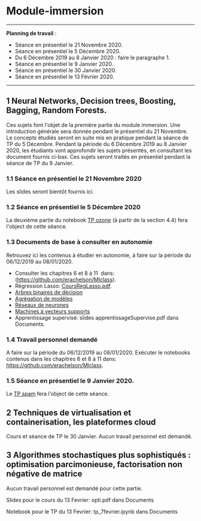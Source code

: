 # Module-immersion

_____
**Planning de travail** :

- Séance en présentiel le 21 Novembre 2020.
- Séance en présentiel le 5 Décembre 2020.
- Du 6 Décembre 2019 au 8 Janvier 2020 : faire le paragraphe 1.
- Séance en présentiel le 9 Janvier 2020.
- Séance en présentiel le  30 Janvier 2020.
- Séance en présentiel le 13 Février 2020.
______


## 1  Neural Networks, Decision trees, Boosting, Bagging, Random Forests.
Ces sujets font l'objet de la première partie du module immersion. Une introduction générale sera donnée pendant le présentiel du 21 Novembre. Le concepts étudiés seront en suite mis en pratique pendant la séance de TP du 5 Décembre. Pendant la période du 6 Décembre 2019 au 8 Janvier 2020, les étudiants vont approfondir les sujets présentés, en consultant les document fournis ci-bas. Ces sujets seront traités en présentiel pendant la séance de TP du 9 Janvier.    

### 1.1 Séance en présentiel le 21 Novembre 2020

Les slides seront bientôt fournis ici. 

### 1.2 Séance en présentiel le 5 Décembre 2020

La deuxième partie du notebook [TP ozone](https://github.com/Certificat-sciences-des-donnees-bigdata/Module-sensibilisation/blob/master/Calepins/CSdD-Pic-Ozone-Python.ipynb) (à partir de la section 4.4) fera l'object de cette séance. 

### 1.3 Documents de base à consulter en autonomie
Retrouvez ici les contenus à étudier en autonomie, à faire sur la période du 06/12/2019 au 08/01/2020.
- Consulter les chapitres 6 et 8 à 11  dans: (https://github.com/erachelson/Mlclass).
- Régression Lasso: [CoursRegLasso.pdf](https://github.com/Certificat-sciences-des-donnees-bigdata/Module-immersion/blob/master/Documents/CoursRegLasso.pdf).
- [Arbres binaires de décision](http://wikistat.fr/pdf/st-m-app-cart.pdf)
- [Agrégation de modèles](http://wikistat.fr/pdf/st-m-app-agreg.pdf) 
- [Réseaux de neurones](http://wikistat.fr/pdf/st-m-app-rn.pdf) 
- [Machines à vecteurs supports](http://wikistat.fr/pdf/st-m-app-svm.pdf) 
- Apprentissage supervisé: slides apprentissageSupervise.pdf dans Documents.


### 1.4 Travail personnel demandé 
A faire sur la période du 06/12/2019 au 08/01/2020.
Exécuter le notebooks contenus dans les chapitres 6 et 8 à 11 dans: https://github.com/erachelson/Mlclass. 

### 1.5 Séance en présentiel le 9 Janvier 2020.
Le [TP spam](https://github.com/wikistat/Apprentissage/tree/master/Spam) fera l'object de cette séance.

## 2 Techniques de virtualisation et containerisation, les plateformes cloud

Cours et séance de TP le 30 Janvier. Aucun travail personnel est demandé. 

## 3 Algorithmes stochastiques plus sophistiqués : optimisation parcimonieuse, factorisation non négative de matrice

Aucun travail personnel est demandé pour cette partie. 

Slides pour le cours du 13 Fevrier: opti.pdf dans Documents

Notebook pour le TP du 13 Fevrier: tp_7fevrier.ipynb dans Documents
